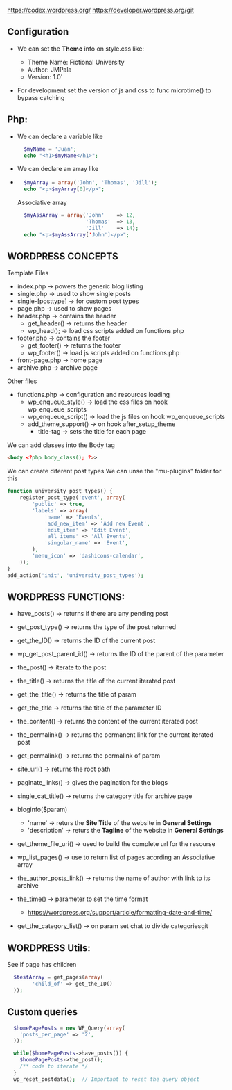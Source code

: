 https://codex.wordpress.org/
https://developer.wordpress.org/git

## Configuration
- We can set the **Theme** info on style.css like:
  - Theme Name: Fictional University
  - Author: JMPala
  - Version: 1.0'

- For development set the version of js and css to func microtime() to bypass catching

## Php:
- We can declare a variable like
  ```php
    $myName = 'Juan';
    echo "<h1>$myName</h1>";
  ```
- We can declare an array like
- ```php
    $myArray = array('John', 'Thomas', 'Jill');
    echo "<p>$myArray[0]</p>";
  ```
  Associative array
  ```php
    $myAssArray = array('John'    => 12,
                        'Thomas'  => 13,
                        'Jill'    => 14);
    echo "<p>$myAssArray['John']</p>";
  ```

## WORDPRESS CONCEPTS
Template Files
- index.php -> powers the generic blog listing
- single.php -> used to show single posts
- single-[posttype] -> for custom post types
- page.php -> used to show pages
- header.php -> contains the header
  - get_header() -> returns the header
  - wp_head(); -> load css scripts added on functions.php
- footer.php -> contains the footer
  - get_footer() -> returns the footer
  - wp_footer() -> load js scripts added on functions.php
- front-page.php -> home page
- archive.php -> archive page

Other files
- functions.php -> configuration and resources loading
  - wp_enqueue_style() -> load the css files on hook wp_enqueue_scripts
  - wp_enqueue_script() -> load the js files on hook wp_enqueue_scripts
  - add_theme_support() -> on hook after_setup_theme
    - title-tag -> sets the title for each page

We can add classes into the Body tag
```html
<body <?php body_class(); ?>>
```

We can create diferent post types
We can unse the "mu-plugins" folder for this
```php
function university_post_types() {
    register_post_type('event', array(
        'public' => true,
        'labels' => array(
            'name' => 'Events',
            'add_new_item' => 'Add new Event',
            'edit_item' => 'Edit Event',
            'all_items' => 'All Events',
            'singular_name' => 'Event',
        ),
        'menu_icon' => 'dashicons-calendar',
    ));
}
add_action('init', 'university_post_types');
```

## WORDPRESS FUNCTIONS:
- have_posts() -> returns if there are any pending post
- get_post_type() -> returns the type of the post returned
- get_the_ID() -> returns the ID of the current post
- wp_get_post_parent_id() -> returns the ID of the parent of the parameter
- the_post() -> iterate to the post
- the_title() -> returns the title of the current iterated post
- get_the_title() -> returns the title of param
- get_the_title -> returns the title of the parameter ID
- the_content() -> returns the content of the current iterated post
- the_permalink() -> returns the permanent link for the current iterated post
- get_permalink() -> returns the permalink of param
- site_url() -> returns the root path
- paginate_links() -> gives the pagination for the blogs

- single_cat_title() -> returns the category title for archive page

- bloginfo($param)
  - 'name' -> returs the **Site Title** of the website in **General Settings**
  - 'description' -> returs the **Tagline** of the website in **General Settings**

- get_theme_file_uri() -> used to build the complete url for the resourse

- wp_list_pages() -> use to return list of pages acording an Associative array

- the_author_posts_link() -> returns the name of author with link to its archive
- the_time() -> parameter to set the time format
  - https://wordpress.org/support/article/formatting-date-and-time/
- get_the_category_list() -> on param set chat to divide categoriesgit 

## WORDPRESS Utils:
See if page has children
```php
  $testArray = get_pages(array(
        'child_of' => get_the_ID()
  ));
```

## Custom queries
```php
  $homePagePosts = new WP_Query(array(
    'posts_per_page' => '2',
  ));

  while($homePagePosts->have_posts()) {
    $homePagePosts->the_post();
    /** code to iterate */    
  }
  wp_reset_postdata();  // Important to reset the query object
```